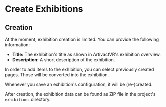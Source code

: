 # Create Exhibitions

## Creation

At the moment, exhibition creation is limited.
You can provide the following information:

- **Title:** The exhibition's title as shown in ArtivactVR's exhibition overview.
- **Description:** A short description of the exhibition.

In order to add items to the exhibition, you can select previously created pages. Those will be converted into the
exhibition.

Whenever you save an exhibition's configuration, it will be (re-)created.

After creation, the exhibition data can be found as ZIP file in the project's ``exhibitions`` directory.